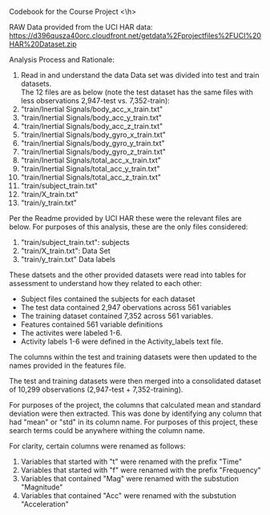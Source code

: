 <h> Codebook for the Course Project <\h>

RAW Data provided from the UCI HAR data: https://d396qusza40orc.cloudfront.net/getdata%2Fprojectfiles%2FUCI%20HAR%20Dataset.zip


Analysis Process and Rationale:
1. Read in and understand the data
Data set was divided into test and train datasets.  
The 12 files are as below (note the test dataset has the same files with less observations 2,947-test vs. 7,352-train):
 1. "train/Inertial Signals/body_acc_x_train.txt"  
 2. "train/Inertial Signals/body_acc_y_train.txt"  
 3. "train/Inertial Signals/body_acc_z_train.txt" 
 4. "train/Inertial Signals/body_gyro_x_train.txt" 
 5. "train/Inertial Signals/body_gyro_y_train.txt" 
 6. "train/Inertial Signals/body_gyro_z_train.txt"
 7. "train/Inertial Signals/total_acc_x_train.txt" 
 8. "train/Inertial Signals/total_acc_y_train.txt" 
 9. "train/Inertial Signals/total_acc_z_train.txt"
 10. "train/subject_train.txt"                      
 11. "train/X_train.txt"                            
 12. "train/y_train.txt" 

Per the Readme provided by UCI HAR these were the relevant files are below.  For purposes of this analysis, these are the only files considered:
1. "train/subject_train.txt": subjects
2. "train/X_train.txt": Data Set
3. "train/y_train.txt" Data labels

These datsets and the other provided datasets were read into tables for assessment to understand how they related to each other:
* Subject files contained the subjects for each dataset
* The test data contained 2,947 obervations across 561 variables
* The training dataset contained 7,352 across 561 variables. 
* Features contained 561 variable definitions
* The activites were labeled 1-6.
* Activity labels 1-6 were defined in the Activity_labels text file.

The columns within the test and training datasets were then updated to the names provided in the features file.

The test and training datasets were then merged into a consolidated dataset of 10,299 observations (2,947-test + 7,352-training).

For purposes of the project, the columns that calculated mean and standard deviation were then extracted. This was done by identifying
any column that had "mean" or "std" in its column name.  For purposes of this project, these search terms could be anywhere withing 
the column name.

For clarity, certain columns were renamed as follows:
1. Variables that started with "t" were renamed with the prefix "Time"
2. Variables that started with "f" were renamed with the prefix "Frequency"
3. Variables that contained "Mag" were renamed with the substution "Magnitude"
4. Variables that contained "Acc" were renamed with the substution "Acceleration"


